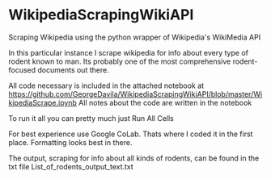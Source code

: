 # WikipediaScrapingWikiAPI
Scraping Wikipedia using the python wrapper of Wikipedia's WikiMedia API

In this particular instance I scrape wikipedia for info about every type of rodent known to man. Its probably one of the most comprehensive rodent-focused documents out there. 

All code necessary is included in the attached notebook at https://github.com/GeorgeDavila/WikipediaScrapingWikiAPI/blob/master/WikipediaScrape.ipynb
All notes about the code are written in the notebook

To run it all you can pretty much just Run All Cells

For best experience use Google CoLab. Thats where I coded it in the first place. Formatting looks best in there. 


The output, scraping for info about all kinds of rodents, can be found in the txt file List_of_rodents_output_text.txt
